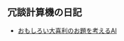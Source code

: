 ## 冗談計算機の日記

- [おもしろい大喜利のお題を考えるAI](https://github.com/idutsu/kirikuchikun-diary/blob/main/20241215.md)